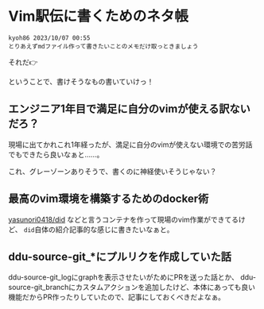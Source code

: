 # Vim駅伝に書くためのネタ帳

```text
kyoh86 2023/10/07 00:55
とりあえずmdファイル作って書きたいことのメモだけ取っときましょう
```

それだ👉

ということで、書けそうなもの書いていけっ！

## エンジニア1年目で満足に自分のvimが使える訳ないだろ？

現場に出てかれこれ1年経ったが、満足に自分のvimが使えない環境での苦労話でもできたら良いなぁと……。

これ、グレーゾーンありそうで、書くのに神経使いそうじゃない？

## 最高のvim環境を構築するためのdocker術

[yasunori0418/did](https://github.com/yasunori0418/did) などと言うコンテナを作って現場のvim作業ができてるけど、
`did`自体の紹介記事的な感じに書きたいなぁと。

## ddu-source-git_*にプルリクを作成していた話

ddu-source-git_logにgraphを表示させたいがためにPRを送った話とか、
ddu-source-git_branchにカスタムアクションを追加したけど、本体にあっても良い機能だからPR作ったりしていたので、記事にしておくべきだよなぁ。
